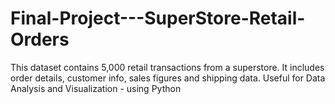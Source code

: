 # Final-Project---SuperStore-Retail-Orders
This dataset contains 5,000 retail transactions from a superstore. It includes order details, customer info, sales figures and shipping data. Useful for Data Analysis and Visualization - using Python
